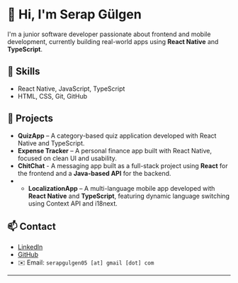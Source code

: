 # 👋 Hi, I'm Serap Gülgen

I'm a junior software developer passionate about frontend and mobile development, currently building real-world apps using **React Native** and **TypeScript**.

## 🔧 Skills
- React Native, JavaScript, TypeScript
- HTML, CSS, Git, GitHub

## 🧪 Projects
- **QuizApp** – A category-based quiz application developed with React Native and TypeScript.
- **Expense Tracker** – A personal finance app built with React Native, focused on clean UI and usability.
- **ChitChat** - A messaging app built as a full-stack project using **React** for the frontend and a **Java-based API** for the backend.
- - **LocalizationApp** – A multi-language mobile app developed with **React Native** and **TypeScript**, featuring dynamic language switching using Context API and i18next.



## 📫 Contact

- [LinkedIn](https://www.linkedin.com/in/serap-gulgen/)
- [GitHub](https://github.com/SerapG)
- ✉️ Email: `serapgulgen05 [at] gmail [dot] com`

---
